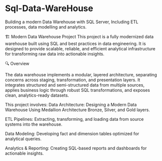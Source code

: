 # Sql-Data-WareHouse
Building a modern Data Warehouse with SQL Server, Including ETL processes, data modelling and analytics.

🏗️ Modern Data Warehouse Project
This project is a fully modernized data warehouse built using SQL and best practices in data engineering. It is designed to provide scalable, reliable, and efficient analytical infrastructure for transforming raw data into actionable insights.

🔍 Overview 

The data warehouse implements a modular, layered architecture, separating concerns across staging, transformation, and presentation layers. It integrates structured and semi-structured data from multiple sources, applies business logic through robust SQL transformations, and exposes clean, analytics-ready datasets.

This project involves:
Data Architecture: Designing a Modern Data Warehouse Using Medallion Architecture Bronze, Silver, and Gold layers.

ETL Pipelines: Extracting, transforming, and loading data from source systems into the warehouse.

Data Modeling: Developing fact and dimension tables optimized for analytical queries.

Analytics & Reporting: Creating SQL-based reports and dashboards for actionable insights.
